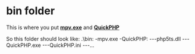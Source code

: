 # bin folder

This is where you put **[mpv.exe](https://mpv.io/installation/)** and **[QuickPHP](https://www.softpedia.com/get/Internet/Servers/Server-Tools/QuickPHP-Web-Server.shtml#download)**

So this folder should look like:
.\bin:
-mpv.exe
-QuickPHP:
---php5ts.dll
---QuickPHP.exe
---QuickPHP.ini
---...
